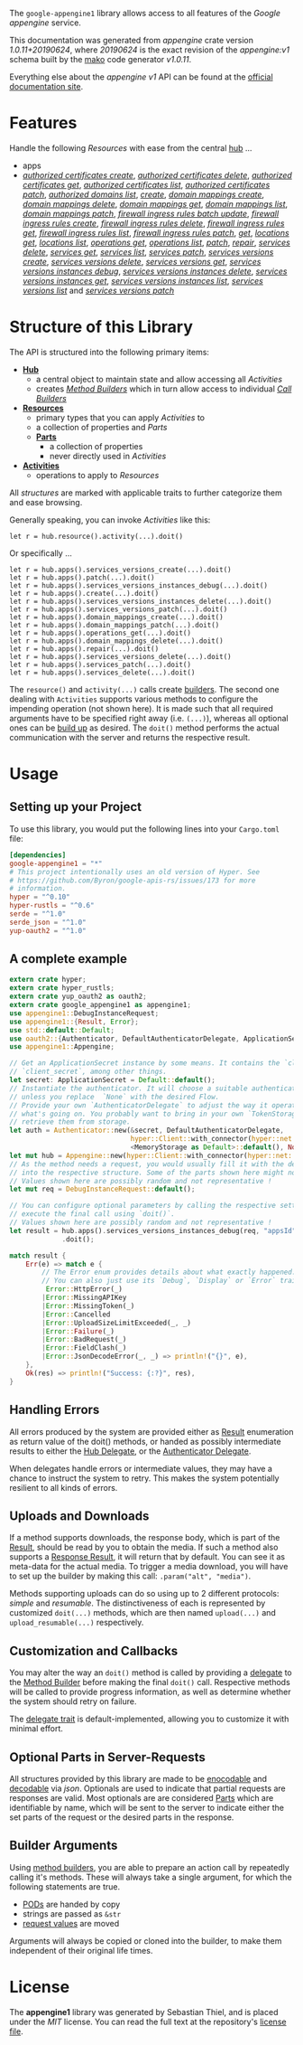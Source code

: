 <!---
DO NOT EDIT !
This file was generated automatically from 'src/mako/api/README.md.mako'
DO NOT EDIT !
-->
The `google-appengine1` library allows access to all features of the *Google appengine* service.

This documentation was generated from *appengine* crate version *1.0.11+20190624*, where *20190624* is the exact revision of the *appengine:v1* schema built by the [mako](http://www.makotemplates.org/) code generator *v1.0.11*.

Everything else about the *appengine* *v1* API can be found at the
[official documentation site](https://cloud.google.com/appengine/docs/admin-api/).
# Features

Handle the following *Resources* with ease from the central [hub](https://docs.rs/google-appengine1/1.0.11+20190624/google_appengine1/struct.Appengine.html) ... 

* apps
 * [*authorized certificates create*](https://docs.rs/google-appengine1/1.0.11+20190624/google_appengine1/struct.AppAuthorizedCertificateCreateCall.html), [*authorized certificates delete*](https://docs.rs/google-appengine1/1.0.11+20190624/google_appengine1/struct.AppAuthorizedCertificateDeleteCall.html), [*authorized certificates get*](https://docs.rs/google-appengine1/1.0.11+20190624/google_appengine1/struct.AppAuthorizedCertificateGetCall.html), [*authorized certificates list*](https://docs.rs/google-appengine1/1.0.11+20190624/google_appengine1/struct.AppAuthorizedCertificateListCall.html), [*authorized certificates patch*](https://docs.rs/google-appengine1/1.0.11+20190624/google_appengine1/struct.AppAuthorizedCertificatePatchCall.html), [*authorized domains list*](https://docs.rs/google-appengine1/1.0.11+20190624/google_appengine1/struct.AppAuthorizedDomainListCall.html), [*create*](https://docs.rs/google-appengine1/1.0.11+20190624/google_appengine1/struct.AppCreateCall.html), [*domain mappings create*](https://docs.rs/google-appengine1/1.0.11+20190624/google_appengine1/struct.AppDomainMappingCreateCall.html), [*domain mappings delete*](https://docs.rs/google-appengine1/1.0.11+20190624/google_appengine1/struct.AppDomainMappingDeleteCall.html), [*domain mappings get*](https://docs.rs/google-appengine1/1.0.11+20190624/google_appengine1/struct.AppDomainMappingGetCall.html), [*domain mappings list*](https://docs.rs/google-appengine1/1.0.11+20190624/google_appengine1/struct.AppDomainMappingListCall.html), [*domain mappings patch*](https://docs.rs/google-appengine1/1.0.11+20190624/google_appengine1/struct.AppDomainMappingPatchCall.html), [*firewall ingress rules batch update*](https://docs.rs/google-appengine1/1.0.11+20190624/google_appengine1/struct.AppFirewallIngressRuleBatchUpdateCall.html), [*firewall ingress rules create*](https://docs.rs/google-appengine1/1.0.11+20190624/google_appengine1/struct.AppFirewallIngressRuleCreateCall.html), [*firewall ingress rules delete*](https://docs.rs/google-appengine1/1.0.11+20190624/google_appengine1/struct.AppFirewallIngressRuleDeleteCall.html), [*firewall ingress rules get*](https://docs.rs/google-appengine1/1.0.11+20190624/google_appengine1/struct.AppFirewallIngressRuleGetCall.html), [*firewall ingress rules list*](https://docs.rs/google-appengine1/1.0.11+20190624/google_appengine1/struct.AppFirewallIngressRuleListCall.html), [*firewall ingress rules patch*](https://docs.rs/google-appengine1/1.0.11+20190624/google_appengine1/struct.AppFirewallIngressRulePatchCall.html), [*get*](https://docs.rs/google-appengine1/1.0.11+20190624/google_appengine1/struct.AppGetCall.html), [*locations get*](https://docs.rs/google-appengine1/1.0.11+20190624/google_appengine1/struct.AppLocationGetCall.html), [*locations list*](https://docs.rs/google-appengine1/1.0.11+20190624/google_appengine1/struct.AppLocationListCall.html), [*operations get*](https://docs.rs/google-appengine1/1.0.11+20190624/google_appengine1/struct.AppOperationGetCall.html), [*operations list*](https://docs.rs/google-appengine1/1.0.11+20190624/google_appengine1/struct.AppOperationListCall.html), [*patch*](https://docs.rs/google-appengine1/1.0.11+20190624/google_appengine1/struct.AppPatchCall.html), [*repair*](https://docs.rs/google-appengine1/1.0.11+20190624/google_appengine1/struct.AppRepairCall.html), [*services delete*](https://docs.rs/google-appengine1/1.0.11+20190624/google_appengine1/struct.AppServiceDeleteCall.html), [*services get*](https://docs.rs/google-appengine1/1.0.11+20190624/google_appengine1/struct.AppServiceGetCall.html), [*services list*](https://docs.rs/google-appengine1/1.0.11+20190624/google_appengine1/struct.AppServiceListCall.html), [*services patch*](https://docs.rs/google-appengine1/1.0.11+20190624/google_appengine1/struct.AppServicePatchCall.html), [*services versions create*](https://docs.rs/google-appengine1/1.0.11+20190624/google_appengine1/struct.AppServiceVersionCreateCall.html), [*services versions delete*](https://docs.rs/google-appengine1/1.0.11+20190624/google_appengine1/struct.AppServiceVersionDeleteCall.html), [*services versions get*](https://docs.rs/google-appengine1/1.0.11+20190624/google_appengine1/struct.AppServiceVersionGetCall.html), [*services versions instances debug*](https://docs.rs/google-appengine1/1.0.11+20190624/google_appengine1/struct.AppServiceVersionInstanceDebugCall.html), [*services versions instances delete*](https://docs.rs/google-appengine1/1.0.11+20190624/google_appengine1/struct.AppServiceVersionInstanceDeleteCall.html), [*services versions instances get*](https://docs.rs/google-appengine1/1.0.11+20190624/google_appengine1/struct.AppServiceVersionInstanceGetCall.html), [*services versions instances list*](https://docs.rs/google-appengine1/1.0.11+20190624/google_appengine1/struct.AppServiceVersionInstanceListCall.html), [*services versions list*](https://docs.rs/google-appengine1/1.0.11+20190624/google_appengine1/struct.AppServiceVersionListCall.html) and [*services versions patch*](https://docs.rs/google-appengine1/1.0.11+20190624/google_appengine1/struct.AppServiceVersionPatchCall.html)




# Structure of this Library

The API is structured into the following primary items:

* **[Hub](https://docs.rs/google-appengine1/1.0.11+20190624/google_appengine1/struct.Appengine.html)**
    * a central object to maintain state and allow accessing all *Activities*
    * creates [*Method Builders*](https://docs.rs/google-appengine1/1.0.11+20190624/google_appengine1/trait.MethodsBuilder.html) which in turn
      allow access to individual [*Call Builders*](https://docs.rs/google-appengine1/1.0.11+20190624/google_appengine1/trait.CallBuilder.html)
* **[Resources](https://docs.rs/google-appengine1/1.0.11+20190624/google_appengine1/trait.Resource.html)**
    * primary types that you can apply *Activities* to
    * a collection of properties and *Parts*
    * **[Parts](https://docs.rs/google-appengine1/1.0.11+20190624/google_appengine1/trait.Part.html)**
        * a collection of properties
        * never directly used in *Activities*
* **[Activities](https://docs.rs/google-appengine1/1.0.11+20190624/google_appengine1/trait.CallBuilder.html)**
    * operations to apply to *Resources*

All *structures* are marked with applicable traits to further categorize them and ease browsing.

Generally speaking, you can invoke *Activities* like this:

```Rust,ignore
let r = hub.resource().activity(...).doit()
```

Or specifically ...

```ignore
let r = hub.apps().services_versions_create(...).doit()
let r = hub.apps().patch(...).doit()
let r = hub.apps().services_versions_instances_debug(...).doit()
let r = hub.apps().create(...).doit()
let r = hub.apps().services_versions_instances_delete(...).doit()
let r = hub.apps().services_versions_patch(...).doit()
let r = hub.apps().domain_mappings_create(...).doit()
let r = hub.apps().domain_mappings_patch(...).doit()
let r = hub.apps().operations_get(...).doit()
let r = hub.apps().domain_mappings_delete(...).doit()
let r = hub.apps().repair(...).doit()
let r = hub.apps().services_versions_delete(...).doit()
let r = hub.apps().services_patch(...).doit()
let r = hub.apps().services_delete(...).doit()
```

The `resource()` and `activity(...)` calls create [builders][builder-pattern]. The second one dealing with `Activities` 
supports various methods to configure the impending operation (not shown here). It is made such that all required arguments have to be 
specified right away (i.e. `(...)`), whereas all optional ones can be [build up][builder-pattern] as desired.
The `doit()` method performs the actual communication with the server and returns the respective result.

# Usage

## Setting up your Project

To use this library, you would put the following lines into your `Cargo.toml` file:

```toml
[dependencies]
google-appengine1 = "*"
# This project intentionally uses an old version of Hyper. See
# https://github.com/Byron/google-apis-rs/issues/173 for more
# information.
hyper = "^0.10"
hyper-rustls = "^0.6"
serde = "^1.0"
serde_json = "^1.0"
yup-oauth2 = "^1.0"
```

## A complete example

```Rust
extern crate hyper;
extern crate hyper_rustls;
extern crate yup_oauth2 as oauth2;
extern crate google_appengine1 as appengine1;
use appengine1::DebugInstanceRequest;
use appengine1::{Result, Error};
use std::default::Default;
use oauth2::{Authenticator, DefaultAuthenticatorDelegate, ApplicationSecret, MemoryStorage};
use appengine1::Appengine;

// Get an ApplicationSecret instance by some means. It contains the `client_id` and 
// `client_secret`, among other things.
let secret: ApplicationSecret = Default::default();
// Instantiate the authenticator. It will choose a suitable authentication flow for you, 
// unless you replace  `None` with the desired Flow.
// Provide your own `AuthenticatorDelegate` to adjust the way it operates and get feedback about 
// what's going on. You probably want to bring in your own `TokenStorage` to persist tokens and
// retrieve them from storage.
let auth = Authenticator::new(&secret, DefaultAuthenticatorDelegate,
                              hyper::Client::with_connector(hyper::net::HttpsConnector::new(hyper_rustls::TlsClient::new())),
                              <MemoryStorage as Default>::default(), None);
let mut hub = Appengine::new(hyper::Client::with_connector(hyper::net::HttpsConnector::new(hyper_rustls::TlsClient::new())), auth);
// As the method needs a request, you would usually fill it with the desired information
// into the respective structure. Some of the parts shown here might not be applicable !
// Values shown here are possibly random and not representative !
let mut req = DebugInstanceRequest::default();

// You can configure optional parameters by calling the respective setters at will, and
// execute the final call using `doit()`.
// Values shown here are possibly random and not representative !
let result = hub.apps().services_versions_instances_debug(req, "appsId", "servicesId", "versionsId", "instancesId")
             .doit();

match result {
    Err(e) => match e {
        // The Error enum provides details about what exactly happened.
        // You can also just use its `Debug`, `Display` or `Error` traits
         Error::HttpError(_)
        |Error::MissingAPIKey
        |Error::MissingToken(_)
        |Error::Cancelled
        |Error::UploadSizeLimitExceeded(_, _)
        |Error::Failure(_)
        |Error::BadRequest(_)
        |Error::FieldClash(_)
        |Error::JsonDecodeError(_, _) => println!("{}", e),
    },
    Ok(res) => println!("Success: {:?}", res),
}

```
## Handling Errors

All errors produced by the system are provided either as [Result](https://docs.rs/google-appengine1/1.0.11+20190624/google_appengine1/enum.Result.html) enumeration as return value of 
the doit() methods, or handed as possibly intermediate results to either the 
[Hub Delegate](https://docs.rs/google-appengine1/1.0.11+20190624/google_appengine1/trait.Delegate.html), or the [Authenticator Delegate](https://docs.rs/yup-oauth2/*/yup_oauth2/trait.AuthenticatorDelegate.html).

When delegates handle errors or intermediate values, they may have a chance to instruct the system to retry. This 
makes the system potentially resilient to all kinds of errors.

## Uploads and Downloads
If a method supports downloads, the response body, which is part of the [Result](https://docs.rs/google-appengine1/1.0.11+20190624/google_appengine1/enum.Result.html), should be
read by you to obtain the media.
If such a method also supports a [Response Result](https://docs.rs/google-appengine1/1.0.11+20190624/google_appengine1/trait.ResponseResult.html), it will return that by default.
You can see it as meta-data for the actual media. To trigger a media download, you will have to set up the builder by making
this call: `.param("alt", "media")`.

Methods supporting uploads can do so using up to 2 different protocols: 
*simple* and *resumable*. The distinctiveness of each is represented by customized 
`doit(...)` methods, which are then named `upload(...)` and `upload_resumable(...)` respectively.

## Customization and Callbacks

You may alter the way an `doit()` method is called by providing a [delegate](https://docs.rs/google-appengine1/1.0.11+20190624/google_appengine1/trait.Delegate.html) to the 
[Method Builder](https://docs.rs/google-appengine1/1.0.11+20190624/google_appengine1/trait.CallBuilder.html) before making the final `doit()` call. 
Respective methods will be called to provide progress information, as well as determine whether the system should 
retry on failure.

The [delegate trait](https://docs.rs/google-appengine1/1.0.11+20190624/google_appengine1/trait.Delegate.html) is default-implemented, allowing you to customize it with minimal effort.

## Optional Parts in Server-Requests

All structures provided by this library are made to be [enocodable](https://docs.rs/google-appengine1/1.0.11+20190624/google_appengine1/trait.RequestValue.html) and 
[decodable](https://docs.rs/google-appengine1/1.0.11+20190624/google_appengine1/trait.ResponseResult.html) via *json*. Optionals are used to indicate that partial requests are responses 
are valid.
Most optionals are are considered [Parts](https://docs.rs/google-appengine1/1.0.11+20190624/google_appengine1/trait.Part.html) which are identifiable by name, which will be sent to 
the server to indicate either the set parts of the request or the desired parts in the response.

## Builder Arguments

Using [method builders](https://docs.rs/google-appengine1/1.0.11+20190624/google_appengine1/trait.CallBuilder.html), you are able to prepare an action call by repeatedly calling it's methods.
These will always take a single argument, for which the following statements are true.

* [PODs][wiki-pod] are handed by copy
* strings are passed as `&str`
* [request values](https://docs.rs/google-appengine1/1.0.11+20190624/google_appengine1/trait.RequestValue.html) are moved

Arguments will always be copied or cloned into the builder, to make them independent of their original life times.

[wiki-pod]: http://en.wikipedia.org/wiki/Plain_old_data_structure
[builder-pattern]: http://en.wikipedia.org/wiki/Builder_pattern
[google-go-api]: https://github.com/google/google-api-go-client

# License
The **appengine1** library was generated by Sebastian Thiel, and is placed 
under the *MIT* license.
You can read the full text at the repository's [license file][repo-license].

[repo-license]: https://github.com/Byron/google-apis-rsblob/master/LICENSE.md
